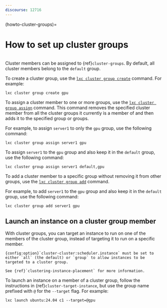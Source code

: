 ```yaml
---
discourse: 12716
---
```


(howto-cluster-groups)=
# How to set up cluster groups

```{youtube} https://www.youtube.com/watch?v=t_3YJo_xItM
```

Cluster members can be assigned to {ref}`cluster-groups`.
By default, all cluster members belong to the `default` group.

To create a cluster group, use the [`lxc cluster group create`](lxc_cluster_group_create.md) command.
For example:

    lxc cluster group create gpu

To assign a cluster member to one or more groups, use the [`lxc cluster group assign`](lxc_cluster_group_assign.md) command.
This command removes the specified cluster member from all the cluster groups it currently is a member of and then adds it to the specified group or groups.

For example, to assign `server1` to only the `gpu` group, use the following command:

    lxc cluster group assign server1 gpu

To assign `server1` to the `gpu` group and also keep it in the `default` group, use the following command:

    lxc cluster group assign server1 default,gpu

To add a cluster member to a specific group without removing it from other groups, use the [`lxc cluster group add`](lxc_cluster_group_add.md) command.

For example, to add `server1` to the `gpu` group and also keep it in the `default` group, use the following command:

    lxc cluster group add server1 gpu

## Launch an instance on a cluster group member

With cluster groups, you can target an instance to run on one of the members of the cluster group, instead of targeting it to run on a specific member.

```{note}
{config:option}`cluster-cluster:scheduler.instance` must be set to either `all` (the default) or `group` to allow instances to be targeted to a cluster group.

See {ref}`clustering-instance-placement` for more information.
```

To launch an instance on a member of a cluster group, follow the instructions in {ref}`cluster-target-instance`, but use the group name prefixed with `@` for the `--target` flag.
For example:

    lxc launch ubuntu:24.04 c1 --target=@gpu
